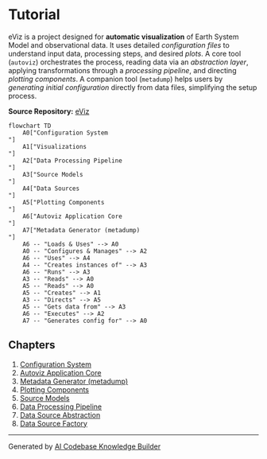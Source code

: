 # Tutorial

eViz is a project designed for **automatic visualization** of Earth System Model and
observational data. It uses detailed *configuration files* to understand input data,
processing steps, and desired *plots*. A core tool (`autoviz`) orchestrates the process,
reading data via an *abstraction layer*, applying transformations through a
*processing pipeline*, and directing *plotting components*. A companion tool (`metadump`)
helps users by *generating initial configuration* directly from data files,
simplifying the setup process.


**Source Repository:** [eViz](https://github.com/cacruz/eviz)

```{mermaid}
flowchart TD
    A0["Configuration System
"]
    A1["Visualizations
"]
    A2["Data Processing Pipeline
"]
    A3["Source Models
"]
    A4["Data Sources
"]
    A5["Plotting Components
"]
    A6["Autoviz Application Core
"]
    A7["Metadata Generator (metadump)
"]
    A6 -- "Loads & Uses" --> A0
    A0 -- "Configures & Manages" --> A2
    A6 -- "Uses" --> A4
    A4 -- "Creates instances of" --> A3
    A6 -- "Runs" --> A3
    A3 -- "Reads" --> A0
    A5 -- "Reads" --> A0
    A5 -- "Creates" --> A1
    A3 -- "Directs" --> A5
    A5 -- "Gets data from" --> A3
    A6 -- "Executes" --> A2
    A7 -- "Generates config for" --> A0
```

## Chapters

1. [Configuration System
](01_configuration_system_.md)
2. [Autoviz Application Core
](02_autoviz_application_core_.md)
3. [Metadata Generator (metadump)
](03_metadata_generator__metadump__.md)
4. [Plotting Components
](04_plotting_components_.md)
5. [Source Models
](05_source_models_.md)
6. [Data Processing Pipeline
](06_data_processing_pipeline_.md)
7. [Data Source Abstraction
](07_data_source_abstraction_.md)
8. [Data Source Factory
](08_data_source_factory_.md)


---

Generated by [AI Codebase Knowledge Builder](https://github.com/The-Pocket/Tutorial-Codebase-Knowledge)
